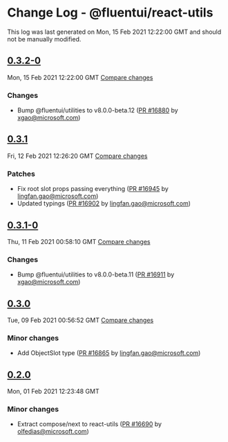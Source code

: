 # Change Log - @fluentui/react-utils

This log was last generated on Mon, 15 Feb 2021 12:22:00 GMT and should not be manually modified.

<!-- Start content -->

## [0.3.2-0](https://github.com/microsoft/fluentui/tree/@fluentui/react-utils_v0.3.2-0)

Mon, 15 Feb 2021 12:22:00 GMT 
[Compare changes](https://github.com/microsoft/fluentui/compare/@fluentui/react-utils_v0.3.1..@fluentui/react-utils_v0.3.2-0)

### Changes

- Bump @fluentui/utilities to v8.0.0-beta.12 ([PR #16880](https://github.com/microsoft/fluentui/pull/16880) by xgao@microsoft.com)

## [0.3.1](https://github.com/microsoft/fluentui/tree/@fluentui/react-utils_v0.3.1)

Fri, 12 Feb 2021 12:26:20 GMT 
[Compare changes](https://github.com/microsoft/fluentui/compare/@fluentui/react-utils_v0.3.1-0..@fluentui/react-utils_v0.3.1)

### Patches

- Fix root slot props passing everything ([PR #16945](https://github.com/microsoft/fluentui/pull/16945) by lingfan.gao@microsoft.com)
- Updated typings ([PR #16902](https://github.com/microsoft/fluentui/pull/16902) by lingfan.gao@microsoft.com)

## [0.3.1-0](https://github.com/microsoft/fluentui/tree/@fluentui/react-utils_v0.3.1-0)

Thu, 11 Feb 2021 00:58:10 GMT 
[Compare changes](https://github.com/microsoft/fluentui/compare/@fluentui/react-utils_v0.3.0..@fluentui/react-utils_v0.3.1-0)

### Changes

- Bump @fluentui/utilities to v8.0.0-beta.11 ([PR #16911](https://github.com/microsoft/fluentui/pull/16911) by xgao@microsoft.com)

## [0.3.0](https://github.com/microsoft/fluentui/tree/@fluentui/react-utils_v0.3.0)

Tue, 09 Feb 2021 00:56:52 GMT 
[Compare changes](https://github.com/microsoft/fluentui/compare/@fluentui/react-utils_v0.2.0..@fluentui/react-utils_v0.3.0)

### Minor changes

- Add ObjectSlot type ([PR #16865](https://github.com/microsoft/fluentui/pull/16865) by lingfan.gao@microsoft.com)

## [0.2.0](https://github.com/microsoft/fluentui/tree/@fluentui/react-utils_v0.2.0)

Mon, 01 Feb 2021 12:23:48 GMT

### Minor changes

- Extract compose/next to react-utils ([PR #16690](https://github.com/microsoft/fluentui/pull/16690) by olfedias@microsoft.com)
